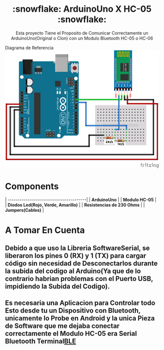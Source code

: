 <h1 align="center">:snowflake: ArduinoUno X HC-05 :snowflake:</h1>
<p align="center"> 
Esta proyecto Tiene el Proposito de Comunicar Correctamente un ArduinoUno(Original o Clon) con un Modulo Bluetooth HC-05 o HC-06
<p/>

</div>

Diagrama de Referencia
![](./img/img-referencia.png)

# Components

| ----------------------------------------|
| **ArduinoUno**                          |
| **Modulo HC-05**                        |
| **Diodos Led(Rojo, Verde, Amarillo)**   |
| **Resistencias de 230 Ohms**            |
| **Jumpers(Cables)**                     |

# A Tomar En Cuenta
## Debido a que uso la Libreria SoftwareSerial, se liberaron los pines 0 (RX) y 1 (TX) para cargar código sin necesidad de Desconectarlos durante la subida del codigo al Arduino(Ya que de lo contrario habrian problemas con el Puerto USB, impidiendo la Subida del Codigo).
## Es necesaria una Aplicacion para Controlar todo Esto desde tu un Dispositivo con Bluetooth, unicamente lo Probe en Android y la unica Pieza de Software que me dejaba conectar correctamente el Modulo HC-05 era Serial Bluetooth Terminal[BLE]



[BLE]: https://play.google.com/store/apps/details?id=de.kai_morich.serial_bluetooth_terminal&hl=es_MX&pli=1

